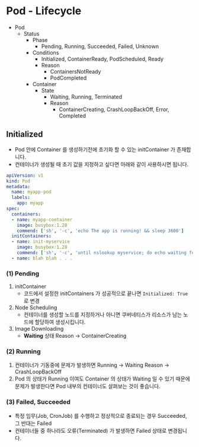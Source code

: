 # Pod - Lifecycle

- Pod
  - Status
    - Phase
      - Pending, Running, Succeeded, Failed, Unknown
    - Conditions
      - Initialized, ContainerReady, PodScheduled, Ready
      - Reason
        - ContainersNotReady
        - PodCompleted
    - Container
      - State
        - Waiting, Running, Terminated
        - Reason
          - ContainerCreating, CrashLoopBackOff, Error, Completed

## Initialized

- Pod 안에 Container 를 생성하기전에 초기화 할 수 있는 initContainer 가 존재합니다.
- 컨테이너가 생성될 때 초기 값을 지정하고 싶다면 아래와 같이 사용하시면 됩니다.

```yaml
apiVersion: v1
kind: Pod
metadata:
  name: myapp-pod
  labels:
    app: myapp
spec:
  containers:
  - name: myapp-container
    image: busybox:1.28
    commend: ['sh', '-c', 'echo The app is running! && sleep 3600']
  initContainers:
  - name: init-myservice
    image: busybox:1.28
    commend: ['sh', '-c', 'until nslookup myservice; do echo waiting for my service; sleep 2; done;']
  - name: blah blah . . .
```

### (1) Pending

1. initContainer
   - 코드에서 설정한 initContainers 가 성공적으로 끝나면 `Initialized: True` 로 변경
2. Node Scheduling
   - 컨테이너를 생성할 노드를 지정하거나 아니면 쿠버네티스가 리소스가 남는 노드에 할당하여 생성시킵니다.
3. Image Downloading
   - **Waiting** 상태 Reason -> ContainerCreating

### (2) Running

1. 컨테이너가 기동중에 문제가 발생하면 Running -> Waiting Reason -> CrashLoopBackOff
2. Pod 의 상태가 Running 이여도 Container 의 상태가 Waiting 일 수 있기 때문에 문제가 발생한다면 Pod 내부의 컨테이너도 살펴보는 것이 좋습니다.

### (3) Failed, Succeeded

- 특정 임무(Job, CronJob) 를 수행하고 정상적으로 종료되는 경우 Succeeded, 그 반대는 Failed
- 컨테이너들 중 하나라도 오류(Terminated) 가 발생하면 Failed 상태로 변경됩니다.
